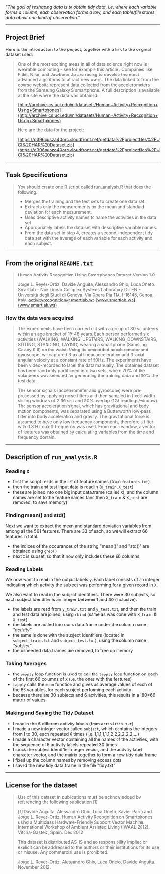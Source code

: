 
*"The goal of reshaping data is to obtain tidy data, i.e. where each variable forms a column, each observation forms a row, and each table/file stores data about one kind of observation."*

----

## Project Brief

Here is the introduction to the project, together with a link to the original dataset used:

> One of the most exciting areas in all of data science right now is wearable computing - see for example this article . Companies like Fitbit, Nike, and Jawbone Up are racing to develop the most advanced algorithms to attract new users. The data linked to from the course website represent data collected from the accelerometers from the Samsung Galaxy S smartphone. A full description is available at the site where the data was obtained:
> 
> [http://archive.ics.uci.edu/ml/datasets/Human+Activity+Recognition+Using+Smartphones](http://archive.ics.uci.edu/ml/datasets/Human+Activity+Recognition+Using+Smartphones)
> 
> Here are the data for the project:
> 
> [https://d396qusza40orc.cloudfront.net/getdata%2Fprojectfiles%2FUCI%20HAR%20Dataset.zip](https://d396qusza40orc.cloudfront.net/getdata%2Fprojectfiles%2FUCI%20HAR%20Dataset.zip)

----

## Task Specifications

> You should create one R script called run_analysis.R that does the following.
> 
>  * Merges the training and the test sets to create one data set.
>  * Extracts only the measurements on the mean and standard deviation for each measurement.
>  * Uses descriptive activity names to name the activities in the data set
>  * Appropriately labels the data set with descriptive variable names.
>  * From the data set in step 4, creates a second, independent tidy data set with the average of each variable for each activity and each subject.

----

## From the original `README.txt`

> Human Activity Recognition Using Smartphones Dataset
> Version 1.0
> 
> Jorge L. Reyes-Ortiz, Davide Anguita, Alessandro Ghio, Luca Oneto.
> Smartlab - Non Linear Complex Systems Laboratory
> DITEN - Università degli Studi di Genova.
> Via Opera Pia 11A, I-16145, Genoa, Italy.
> [activityrecognition@smartlab.ws](activityrecognition@smartlab.ws)
> [www.smartlab.ws](www.smartlab.ws)

### How the data were acquired

> The experiments have been carried out with a group of 30 volunteers within an age bracket of 19-48 years. Each person performed six activities (WALKING, WALKING_UPSTAIRS, WALKING_DOWNSTAIRS, SITTING, STANDING, LAYING) wearing a smartphone (Samsung Galaxy S II) on the waist. Using its embedded accelerometer and gyroscope, we captured 3-axial linear acceleration and 3-axial angular velocity at a constant rate of 50Hz. The experiments have been video-recorded to label the data manually. The obtained dataset has been randomly partitioned into two sets, where 70% of the volunteers was selected for generating the training data and 30% the test data. 
> 
> The sensor signals (accelerometer and gyroscope) were pre-processed by applying noise filters and then sampled in fixed-width sliding windows of 2.56 sec and 50% overlap (128 readings/window). The sensor acceleration signal, which has gravitational and body motion components, was separated using a Butterworth low-pass filter into body acceleration and gravity. The gravitational force is assumed to have only low frequency components, therefore a filter with 0.3 Hz cutoff frequency was used. From each window, a vector of features was obtained by calculating variables from the time and frequency domain.

----

## Description of `run_analysis.R`

### Reading `X`

 * first the script reads in the list of feature names (from `features.txt`)
 * then the train and test input data is read in (`X_train`, `X_test`)
 * these are joined into one big input data.frame (called `X`), and the column names are set to the feature names (and then `X_train` & `X_test` are removed, to save memory)

### Finding mean() and std()

Next we want to extract the mean and standard deviation variables from among all the 561 features. There are 33 of each, so we will extract 66 features in total.

 * the indices of the occurances of the string "mean()" and "std()" are obtained using `grep()`
 * next `X` is subset, so that it now only includes these 66 columns

### Reading Labels

We now want to read in the output labels `y`. Each label consists of an integer indicating which activity the subject was performing for a given record in `X`.

We also want to read in the subject identifiers. There were 30 subjects, so each subject identifier is an integer between 1 and 30 (inclusive).

 * the labels are read from `y_train.txt` and `y_test.txt`, and then the train and test data are joined, using `rbind` (same as was done with `X_train` & `X_test`)
 * the labels are added into our `X` data.frame under the column name *"activity"*
 * the same is done with the subject identifiers (located in `subject_train.txt` and `subject_test.txt`), using the column name *"subject"*
 * the unneeded data.frames are removed, to free up memory

### Taking Averages

 * the `sapply` loop function is used to call the `tapply` loop function on each of the first 66 columns of `X` (i.e. the ones with the features)
 * `tapply` calls the `mean` function and gives us average values of each of the 66 variables, for each subject performing each activity
 * because there are 30 subjects and 6 activities, this results in a 180*66 matrix of values

### Making and Saving the Tidy Dataset

 * I read in the 6 different activity labels (from `activities.txt`)
 * I made a new integer vector called `subject`, which contains the integers from 1 to 30, each repeated 6 times (i.e. 1,1,1,1,1,1,2,2,2,2,2,2,...)
 * I made a character vector containing all the names of the activities, with the sequence of 6 activity labels repeated 30 times
 * I stuck the subject identifier integer vector, and the activity label character vector, and the matrix together to form a new *tidy* data.frame
 * I fixed up the column names by removing excess dots
 * I saved the new tidy data.frame in the file "tidy.txt"

----

## License for the dataset

> Use of this dataset in publications must be acknowledged by referencing the following publication [1] 
> 
> [1] Davide Anguita, Alessandro Ghio, Luca Oneto, Xavier Parra and Jorge L. Reyes-Ortiz. Human Activity Recognition on Smartphones using a Multiclass Hardware-Friendly Support Vector Machine. International Workshop of Ambient Assisted Living (IWAAL 2012). Vitoria-Gasteiz, Spain. Dec 2012
> 
> This dataset is distributed AS-IS and no responsibility implied or explicit can be addressed to the authors or their institutions for its use or misuse. Any commercial use is prohibited.
> 
> Jorge L. Reyes-Ortiz, Alessandro Ghio, Luca Oneto, Davide Anguita. November 2012.
